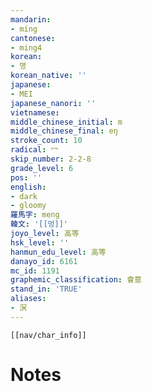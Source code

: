 ```yaml
---
mandarin:
- míng
cantonese:
- ming4
korean:
- 명
korean_native: ''
japanese:
- MEI
japanese_nanori: ''
vietnamese:
middle_chinese_initial: m
middle_chinese_final: eŋ
stroke_count: 10
radical: 冖
skip_number: 2-2-8
grade_level: 6
pos: ''
english:
- dark
- gloomy
羅馬字: meng
韓文: '[[멍]]'
joyo_level: 高等
hsk_level: ''
hanmun_edu_level: 高等
danayo_id: 6161
mc_id: 1191
graphemic_classification: 會意
stand_in: 'TRUE'
aliases:
- 溟
---
```

```meta-bind-embed
[[nav/char_info]]
```

# Notes
